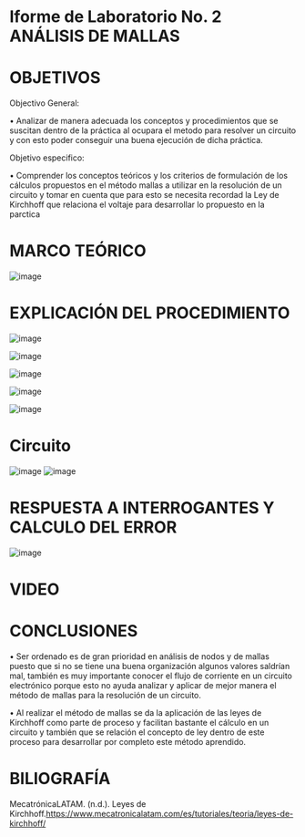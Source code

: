 # Iforme de Laboratorio No. 2 ANÁLISIS DE MALLAS
# OBJETIVOS
Objectivo General:

•	Analizar de manera adecuada los conceptos y procedimientos que se suscitan dentro de la práctica al ocupara el metodo para resolver un circuito y con esto poder conseguir una buena ejecución de dicha práctica.

Objetivo especifico: 

•	Comprender los conceptos teóricos y los criterios de formulación de los cálculos propuestos en el método mallas a utilizar en la resolución de un circuito y tomar en cuenta que para esto se necesita recordad la Ley de Kirchhoff que relaciona el voltaje para desarrollar lo propuesto en la parctica

# MARCO TEÓRICO

![image](https://user-images.githubusercontent.com/84587118/121990508-844c9580-cd63-11eb-955b-af1d165e0ef5.png)



# EXPLICACIÓN DEL PROCEDIMIENTO
![image](https://user-images.githubusercontent.com/84585835/122074692-0ae29080-cdbf-11eb-9241-310fd128aadc.png)

![image](https://user-images.githubusercontent.com/84585835/122074787-20f05100-cdbf-11eb-8dc6-08dc12c4a33c.png)

![image](https://user-images.githubusercontent.com/84585835/122075085-6745b000-cdbf-11eb-8aa3-c424dc9b33c6.png)

![image](https://user-images.githubusercontent.com/84585835/122074904-3b2a2f00-cdbf-11eb-89ff-5449f6867c6a.png)


![image](https://user-images.githubusercontent.com/84585835/122075398-a8d65b00-cdbf-11eb-88aa-83e1d29f82ef.png)


# Circuito
![image](https://user-images.githubusercontent.com/84412132/121987583-616bb280-cd5e-11eb-8101-0446687d73ff.png)
![image](https://user-images.githubusercontent.com/84412132/121987614-721c2880-cd5e-11eb-8e7e-9b62bf0cf99a.png)




# RESPUESTA A INTERROGANTES Y CALCULO DEL ERROR

![image](https://user-images.githubusercontent.com/84585835/122073917-69f3d580-cdbe-11eb-8295-9e4187866696.png)


# VIDEO


# CONCLUSIONES

•	Ser ordenado es de gran prioridad en análisis de nodos y de mallas puesto que si no se tiene una buena organización algunos valores saldrían mal, también es muy importante conocer el flujo de corriente en un circuito electrónico porque esto no ayuda analizar y aplicar de mejor manera el método de mallas para la resolución de un circuito.

•	Al realizar el método de mallas se da la aplicación de las leyes de Kirchhoff como parte de proceso y facilitan bastante el cálculo en un circuito y también que se relación el concepto de ley dentro de este proceso para desarrollar por completo este método aprendido.



# BILIOGRAFÍA

MecatrónicaLATAM. (n.d.). Leyes de Kirchhoff.https://www.mecatronicalatam.com/es/tutoriales/teoria/leyes-de-kirchhoff/


